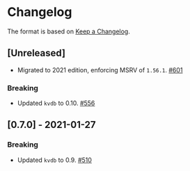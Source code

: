 # Changelog

The format is based on [Keep a Changelog].

[Keep a Changelog]: http://keepachangelog.com/en/1.0.0/

## [Unreleased]
- Migrated to 2021 edition, enforcing MSRV of `1.56.1`. [#601](https://github.com/axia-tech/axia-common/pull/601)

### Breaking
- Updated `kvdb` to 0.10. [#556](https://github.com/axia-tech/axia-common/pull/556)

## [0.7.0] - 2021-01-27
### Breaking
- Updated `kvdb` to 0.9. [#510](https://github.com/axia-tech/axia-common/pull/510)

